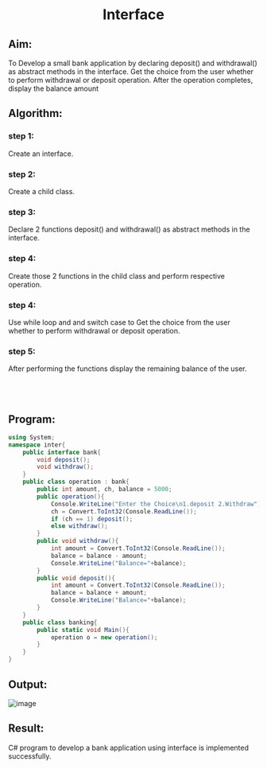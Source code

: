 # <p align="center">Interface</p>

## Aim:
To Develop a small bank application by declaring deposit() and withdrawal() as abstract methods in the interface.  Get the choice from the user whether to perform withdrawal or deposit operation. After the operation completes, display the balance amount

## Algorithm:
### step 1: 
Create an interface.

### step 2:
Create a child class.

### step 3:
Declare 2 functions deposit() and withdrawal() as abstract methods in the interface.

### step 4:
Create those 2 functions in the child class and perform respective operation.

### step 4:
Use while loop and and switch case to Get the choice from the user whether to perform withdrawal or deposit operation.

### step 5:
After performing the functions display the remaining balance of the user.
<br/><br/><br/><br/>

## Program:
```c#
using System;
namespace inter{
    public interface bank{
        void deposit();
        void withdraw();
    }
    public class operation : bank{
        public int amount, ch, balance = 5000;
        public operation(){
            Console.WriteLine("Enter the Choice\n1.deposit 2.Withdraw");
            ch = Convert.ToInt32(Console.ReadLine());
            if (ch == 1) deposit();  
            else withdraw();   
        }
        public void withdraw(){
            int amount = Convert.ToInt32(Console.ReadLine());
            balance = balance - amount;
            Console.WriteLine("Balance="+balance);
        }
        public void deposit(){
            int amount = Convert.ToInt32(Console.ReadLine());
            balance = balance + amount;
            Console.WriteLine("Balance="+balance);
        }
    }
    public class banking{
        public static void Main(){
            operation o = new operation();
        }
    }
}
```
## Output:
![image](https://user-images.githubusercontent.com/75234790/203898385-fdace552-2d29-451e-a289-3e756fb6989b.png)


## Result:
C# program to develop a bank application using interface is implemented successfully.
